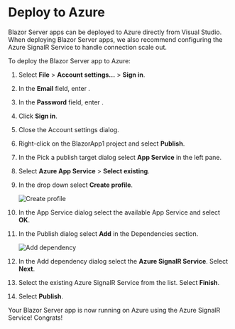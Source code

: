 # Deploy to Azure

Blazor Server apps can be deployed to Azure directly from Visual Studio. When deploying Blazor Server apps, we also recommend configuring the Azure SignalR Service to handle connection scale out.

To deploy the Blazor Server app to Azure:

1. Select **File** > **Account settings...** > **Sign in**.
1. In the **Email** field, enter **<inject key="AzureAdUserEmail"/>**.
1. In the **Password** field, enter **<inject key="AzureAdUserPassword"/>**.
1. Click **Sign in**.
1. Close the Account settings dialog.
1. Right-click on the BlazorApp1 project and select **Publish**.
1. In the Pick a publish target dialog select **App Service** in the left pane.
1. Select **Azure App Service** > **Select existing**.
1. In the drop down select **Create profile**.

    ![Create profile](https://user-images.githubusercontent.com/1874516/67316226-e97fb300-f4bc-11e9-9ec7-da92a219fdb5.png)

1. In the App Service dialog select the available App Service and select **OK**.
1. In the Publish dialog select **Add** in the Dependencies section.

    ![Add dependency](https://user-images.githubusercontent.com/1874516/67317296-c35b1280-f4be-11e9-8005-4bf9d6953e4e.png)

1. In the Add dependency dialog select the **Azure SignalR Service**. Select **Next**.
1. Select the existing Azure SignalR Service from the list. Select **Finish**.
1. Select **Publish**.

Your Blazor Server app is now running on Azure using the Azure SignalR Service! Congrats!
